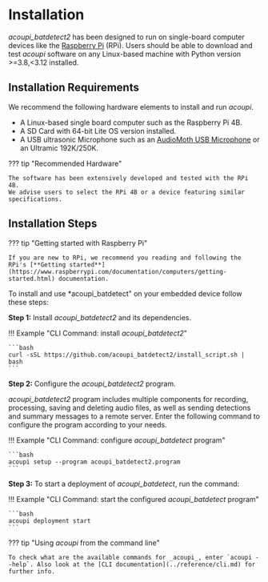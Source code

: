 # Installation

*acoupi_batdetect2* has been designed to run on single-board computer devices like the [Raspberry Pi](https://www.raspberrypi.org/) (RPi).
Users should be able to download and test _acoupi_ software on any Linux-based machine with Python version >=3.8,<3.12 installed.

## Installation Requirements

We recommend the following hardware elements to install and run _acoupi_.

- A Linux-based single board computer such as the Raspberry Pi 4B.
- A SD Card with 64-bit Lite OS version installed.
- A USB ultrasonic Microphone such as an [AudioMoth USB Microphone](https://www.openacousticdevices.info/audiomoth) or an Ultramic 192K/250K.

??? tip "Recommended Hardware"

    The software has been extensively developed and tested with the RPi 4B.
    We advise users to select the RPi 4B or a device featuring similar specifications.

## Installation Steps

??? tip "Getting started with Raspberry Pi"

    If you are new to RPi, we recommend you reading and following the RPi's [**Getting started**](https://www.raspberrypi.com/documentation/computers/getting-started.html) documentation.

To install and use *acoupi_batdetect" on your embedded device follow these steps:

**Step 1:** Install *acoupi_batdetect2* and its dependencies.

!!! Example "CLI Command: install *acoupi_batdetect2*"

    ```bash
    curl -sSL https://github.com/acoupi_batdetect2/install_script.sh | bash
    ```

**Step 2:** Configure the *acoupi_batdetect2* program.

*acoupi_batdetect2* program includes multiple components for recording, processing, saving and deleting audio files, as well as sending detections and summary messages to a remote server. Enter the following command to configure the program according to your needs.

!!! Example "CLI Command: configure *acoupi_batdetect* program"

    ```bash
    acoupi setup --program acoupi_batdetect2.program
    ```

**Step 3:** To start a deployment of *acoupi_batdetect*, run the command:

!!! Example "CLI Command: start the configured *acoupi_batdetect* program"

    ```bash
    acoupi deployment start
    ```

??? tip "Using _acoupi_ from the command line"

    To check what are the available commands for _acoupi_, enter `acoupi --help`. Also look at the [CLI documentation](../reference/cli.md) for further info.